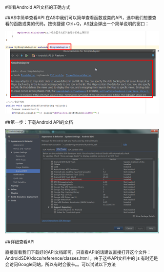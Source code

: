 #查看Android API文档的正确方式

##AS中简单查看API
在AS中我们可以简单查看函数或类的API，选中我们想要查看的函数或类的代码，按快捷键 Ctrl+Q，AS就会弹出一个简单说明的窗口：

![](https://raw.githubusercontent.com/GitYeJiaWei/MakeDownPad2/master/%E5%85%B6%E5%AE%83%E5%9B%BE%E7%89%87/10.png)

##第一步：下载Android API的文档

![](https://raw.githubusercontent.com/GitYeJiaWei/MakeDownPad2/master/%E5%85%B6%E5%AE%83%E5%9B%BE%E7%89%87/11.png)

##详细查看API

直接查看我们下载好的API文档即可，只查看API的话建议直接打开这个文件：AndroidSDK/docs/reference/classes.html ，由于这些API文档中的 js 有时还是会访问Google网站，所以有时会很卡。。可以试试以下方法
